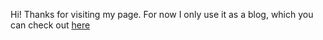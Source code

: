 Hi! Thanks for visiting my page. For now I only use it as a blog, which you can check out [here](/blog)